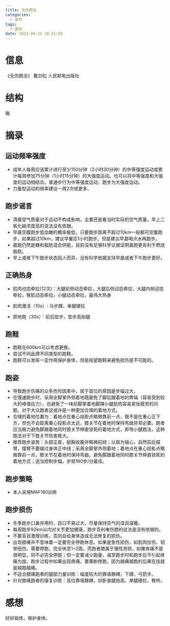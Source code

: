 ```yaml
---
title: 无伤跑法
categories:
  - 读书
tags:
  - 运动
date: 2023-04-22 18:11:59
---
```


# 信息

《无伤跑法》 戴剑松 人民邮电出版社

# 结构

略

# 摘录

## 运动频率强度

- 成年人每周应该累计进行至少150分钟（2小时30分钟）的中等强度运动或累计每周参加75分钟（1小时15分钟）的大强度运动。也可以将中等强度和大强度的运动相结合。普通步行为中等强度运动，跑步为大强度运动。
- 力量型运动的频率建议一周2次或更多。

## 跑步谣言

- 清晨空气质量对于运动不构成影响，主要还是看当时实际的空气质量，早上二氧化碳浓度高的说法没有依据。
- 早晨空腹跑步低血糖的概率极低，只要跑步距离不超过10km一般都可空腹跑步，如果超过10km，建议早餐后1小时跑步。但是建议早晨喝点水再跑步。
- 晨跑仍然是糖和脂肪混合供能，目前没有足够科学证据证明晨跑更有利于燃烧脂肪。
- 早上或者下午跑步状态因人而异，没有科学依据支持早晨或者下午跑步更好。

## 正确热身

- 肌肉动态牵拉(12次)：大腿前侧动态牵拉，大腿后侧动态牵拉，大腿内侧动态牵拉，臀肌动态牵拉，小腿动态牵拉，最伟大热身

- 肌肉激活（10s）: 马步蹲，单腿硬拉 

- 原地跑（30s）：前后垫步，垫步高抬腿

## 跑鞋

- 跑鞋在600km可以考虑更换。
- 尝试不同品牌不同类型的跑鞋。
- 跑鞋可以发挥一定作用保护身体，但是指望跑鞋来避免损伤是不可能的。

## 跑姿

- 导致跑步伤痛的众多危险因素中，居于首位的原因是步幅过大。
- 在慢速跑步时，采用全脚掌外侧着地既避免了脚后跟着地的弊端（容易受到较大的峰值应力），也避免了一味前脚掌着地脚踝小腿肌肉容易紧张疲劳的问题。对于大众跑者这或许是一种更加合理的着地方式。
- 合理的着地位置为：着地点在重心投影点略微靠前一点，既不是在重心正下方，但也不会距离重心投影点太远，膝关节在着地时保持弯曲非常必要。跑者应当极力避免脚跟着地同时膝关节伸直锁死的着地方式，即甩小腿跑法，这种跑法对于下肢关节伤害极大。
- 推荐跑步姿势：头部正直，挺胸收腹并略微前倾；以肩为轴心，自然前后摆臂，摆臂不要越过身体正中线；采用全脚掌外侧着地；着地点在重心投影点略微靠前一点，膝关节在着地时保持弯曲，避免脚跟着地同时膝关节伸直锁死的着地方式；适当控制步幅，步频180步/分最佳。

## 跑步策略

- 本人采用MAF180训练

## 跑步损伤

- 冬季跑步口鼻并用时，启口不易过大，尽量保持空气的湿润温暖。
- 每周跑步92km以内对关节更加健康，跑步百利唯伤膝的说法是没有依据的。
- 不要盲目激增训练，否则会给身体造成无法修复的损伤。
- 出现膝痛并不意味着一定要完全停跑休息。如果是急性损伤，如肌肉拉伤、韧带扭伤。需要停跑，完全休息1~2周。而跑者膝属于慢性劳损，如果疼痛不是很明显，则不必完全停跑；但一定要减少跑量，减至跑步时和跑步后不引起疼痛为度。跑步过程中如果出现疼痛，要果断停跑，因为越痛越跑的后果在往就是越跑越痛。
- 不适合膝痛跑者的腿部力量训练：幅度较大的靠墙静蹲，下蹲，弓箭步。
- 针对膝痛跑者的康复训练：高位靠墙静蹲，仰卧直腿抬高，单腿硬拉，臀桥。

# 感想

好好锻炼，保护身体。